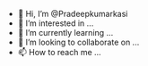 - 👋 Hi, I’m @Pradeepkumarkasi
- 👀 I’m interested in ...
- 🌱 I’m currently learning ...
- 💞️ I’m looking to collaborate on ...
- 📫 How to reach me ...

<!---
Pradeepkumarkasi/Pradeepkumarkasi is a ✨ special ✨ repository because its `README.md` (this file) appears on your GitHub profile.
You can click the Preview link to take a look at your changes.
--->
